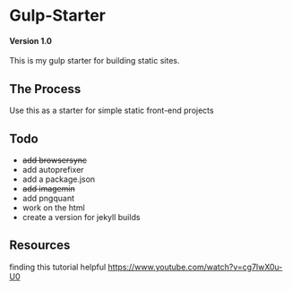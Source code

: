 # Gulp-Starter

#### Version 1.0

This is my gulp starter for building static sites.

## The Process

Use this as a starter for simple static front-end projects

## Todo

- ~~add browsersync~~
- add autoprefixer
- add a package.json
- ~~add imagemin~~
- add pngquant
- work on the html
- create a version for jekyll builds


## Resources

finding this tutorial helpful
https://www.youtube.com/watch?v=cg7lwX0u-U0
